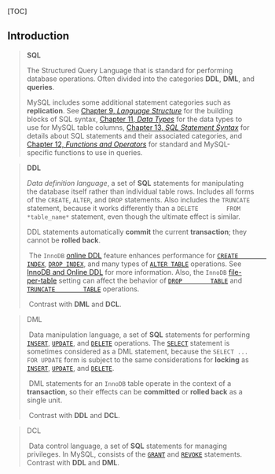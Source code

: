 [TOC]

## Introduction

>   **SQL**
>
>   The Structured Query Language that is standard for performing        database operations. Often divided into the categories        **DDL**,        **DML**, and        **queries**. 
>
>   MySQL includes some        additional statement categories such as        **replication**. See        [Chapter 9, *Language Structure*](file:///E:/github/refman-5.5-en.html-chapter/language-structure.html) for the building blocks of        SQL syntax, [Chapter 11, *Data Types*](file:///E:/github/refman-5.5-en.html-chapter/data-types.html) for the data types to        use for MySQL table columns, [Chapter 13, *SQL Statement Syntax*](file:///E:/github/refman-5.5-en.html-chapter/sql-syntax.html) for        details about SQL statements and their associated categories,        and [Chapter 12, *Functions and Operators*](file:///E:/github/refman-5.5-en.html-chapter/functions.html) for standard and MySQL-specific        functions to use in queries.      

> **DDL**
>
> *Data definition language*, a set of        **SQL** statements for manipulating        the database itself rather than individual table rows. Includes        all forms of the `CREATE`,        `ALTER`, and `DROP`        statements. Also includes the `TRUNCATE`        statement, because it works differently than a `DELETE        FROM *table_name*` statement,        even though the ultimate effect is similar.      
>
> DDL statements automatically        **commit** the current        **transaction**; they cannot be        **rolled back**.      
>
> ​        The `InnoDB`        [online DDL](file:///F:/Tech_doc/Mysql/refman-5.5-en.html-chapter/glossary.html#glos_online_ddl) feature        enhances performance for [`CREATE        INDEX`](file:///F:/Tech_doc/Mysql/refman-5.5-en.html-chapter/sql-syntax.html#create-index), [`DROP INDEX`](file:///F:/Tech_doc/Mysql/refman-5.5-en.html-chapter/sql-syntax.html#drop-index), and        many types of [`ALTER TABLE`](file:///F:/Tech_doc/Mysql/refman-5.5-en.html-chapter/sql-syntax.html#alter-table)        operations. See [InnoDB and Online DDL](http://dev.mysql.com/doc/refman/5.6/en/innodb-online-ddl.html) for more        information. Also, the `InnoDB`        [file-per-table](file:///F:/Tech_doc/Mysql/refman-5.5-en.html-chapter/glossary.html#glos_file_per_table)        setting can affect the behavior of [`DROP        TABLE`](file:///F:/Tech_doc/Mysql/refman-5.5-en.html-chapter/sql-syntax.html#drop-table) and [`TRUNCATE        TABLE`](file:///F:/Tech_doc/Mysql/refman-5.5-en.html-chapter/sql-syntax.html#truncate-table) operations.      
>
> ​        Contrast with **DML** and        **DCL**.      

> DML
>
> ​        Data manipulation language, a set of        **SQL** statements for performing        [`INSERT`](file:///F:/Tech_doc/Mysql/refman-5.5-en.html-chapter/sql-syntax.html#insert),        [`UPDATE`](file:///F:/Tech_doc/Mysql/refman-5.5-en.html-chapter/sql-syntax.html#update), and        [`DELETE`](file:///F:/Tech_doc/Mysql/refman-5.5-en.html-chapter/sql-syntax.html#delete) operations. The        [`SELECT`](file:///F:/Tech_doc/Mysql/refman-5.5-en.html-chapter/sql-syntax.html#select) statement is sometimes        considered as a DML statement, because the `SELECT ...        FOR UPDATE` form is subject to the same considerations        for **locking** as        [`INSERT`](file:///F:/Tech_doc/Mysql/refman-5.5-en.html-chapter/sql-syntax.html#insert),        [`UPDATE`](file:///F:/Tech_doc/Mysql/refman-5.5-en.html-chapter/sql-syntax.html#update), and        [`DELETE`](file:///F:/Tech_doc/Mysql/refman-5.5-en.html-chapter/sql-syntax.html#delete).      
>
> ​        DML statements for an `InnoDB` table operate in        the context of a **transaction**,        so their effects can be        **committed** or        **rolled back** as a single unit.      
>
> ​        Contrast with **DDL** and        **DCL**.      



> DCL
>
> ​        Data control language, a set of        **SQL** statements for managing        privileges. In MySQL, consists of the        [`GRANT`](file:///F:/Tech_doc/Mysql/refman-5.5-en.html-chapter/sql-syntax.html#grant) and        [`REVOKE`](file:///F:/Tech_doc/Mysql/refman-5.5-en.html-chapter/sql-syntax.html#revoke) statements. Contrast with        **DDL** and        **DML**.    